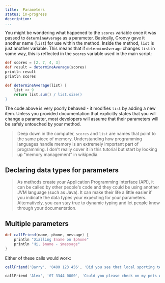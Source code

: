 ```yaml
---
title:	Parameters
status:	in-progress
description:	
...
```


You might be wondering what happened to the `scores` variable once it was passed to `determineAverage` as a parameter. Basically, Groovy gave it another name (`list`) for use within the method. Inside the method, `list` is just another variable. This means that if `determineAverage` changes `list` in some way, this is reflected in the `scores` variable used in the main script:

```groovy
def scores = [2, 7, 4, 3]
def result = determineAverage(scores)
println result
println scores

def determineAverage(list) {
    list << 9
    return list.sum() / list.size()
}
```

The code above is very poorly behaved - it modifies `list` by adding a new item. Unless you provided documentation that explicitly states that you will change a parameter, most developers will assume that their parameters will be safely untouched by your method.

>Deep down in the computer, `scores` and `list` are names that point to the same piece of memory. Understanding how programming languages handle memory is an extremely important part of programming. I don't really cover it in this tutorial but start by looking up "memory management" in wikipedia.

## Declaring data types for parameters

> As methods create your Application Programming Interface (API), it can be called by other people's code and they could be using another JVM language (such as Java). It can make their life a little easier if you indicate the data types your expecting for your parameters. Alternatively, you can stay true to dynamic typing and let people know through your documentation.

## Multiple parameters

```groovy
def callFriend(name, phone, message) {
    println "Dialling $name on $phone"
    println "Hi, $name - $message"
}
```

Either of these calls would work:

```groovy
callFriend('Barry', '0400 123 456', 'Did you see that local sporting team?')

callFriend 'Alex', '07 3344 0000', 'Could you please check on my pets whilst I\'m away?'
```

